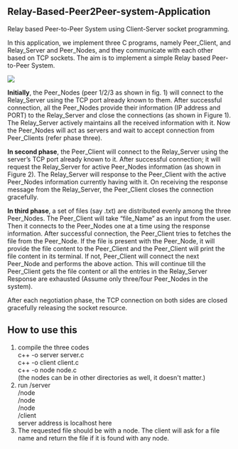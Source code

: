 ## Relay-Based-Peer2Peer-system-Application
Relay based Peer-to-Peer System using Client-Server socket programming.

In this application, we implement three C programs, namely Peer_Client, and Relay_Server
and Peer_Nodes, and they communicate with each other based on TCP sockets. The aim is to implement a
simple Relay based Peer-to-Peer System.

![]({{site.baseurl}}/diagram.png)

**Initially**, the Peer_Nodes (peer 1/2/3 as shown in fig. 1) will connect to the Relay_Server using the TCP port already known to them. After successful connection, all the Peer_Nodes provide their information (IP address and PORT) to the Relay_Server and close the connections (as shown in Figure 1). The Relay_Server actively maintains all the received information with it. Now the Peer_Nodes will act as servers and wait to accept connection from Peer_Clients (refer phase three).

**In second phase**, the Peer_Client will connect to the Relay_Server using the server’s TCP port already
known to it. After successful connection; it will request the Relay_Server for active Peer_Nodes
information (as shown in Figure 2). The Relay_Server will response to the Peer_Client with the active
Peer_Nodes information currently having with it. On receiving the response message from the
Relay_Server, the Peer_Client closes the connection gracefully.

**In third phase**, a set of files (say .txt) are distributed evenly among the three Peer_Nodes. The
Peer_Client will take “file_Name” as an input from the user. Then it connects to the Peer_Nodes one at a time using the response information. After successful connection, the Peer_Client tries to fetches the file from the Peer_Node. If the file is present with the Peer_Node, it will provide the file content to the Peer_Client and the Peer_Client will print the file content in its terminal. If not, Peer_Client will connect the next Peer_Node and performs the above action. This will continue till the Peer_Client gets the file content or all the entries in the Relay_Server Response are exhausted (Assume only three/four Peer_Nodes in the system).

After each negotiation phase, the TCP connection on both sides are closed gracefully releasing the socket resource.


## How to use this
1. compile the three codes  
	 c++ -o server server.c  
	 c++ -o client client.c  
	 c++ -o node node.c  
     (the nodes can be in other directories as well, it doesn't matter.)
2. run 
    /server <serverport>  
    /node <serveraddress> <serverport>  
	/node <serveraddress> <serverport>  
	/node <serveraddress> <serverport>  
	/client <serveraddress> <serverport>   
	server address is localhost here
3. The requested file should be with a node. The client will ask for a file name and return the file if it is found with any node.

